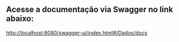 ## Acesse a documentação via Swagger no link abaixo:
[http://localhost:8080/swagger-ui/index.html#/Dados/docs](https://projetosorteio-production.up.railway.app/swagger-ui/index.html#/Dados/docs)
